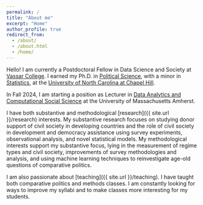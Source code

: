 ```yaml
---
permalink: /
title: "About me"
excerpt: "Home"
author_profile: true
redirect_from:
  - /about/
  - /about.html
  - /home/
---
```


Hello! I am currently a Postdoctoral Fellow in Data Science and Society at [Vassar College](https://www.vassar.edu/). I earned my Ph.D. in [Political Science](https://politicalscience.unc.edu/), with a minor in [Statistics](https://stor.unc.edu/), at the [University of North Carolina at Chapel Hill](https://www.unc.edu/). 

In Fall 2024, I am starting a position as Lecturer in 
[Data Analytics and Computational Social Science](https://www.umass.edu/social-sciences/academics/dacss)
at the University of Massachusetts Amherst. 

I have both substantive and methodological [research]({{ site.url }}/research) interests. My substantive research focuses on studying donor support of civil society in developing countries and the role of civil society in development and democracy assistance using survey experiments, observational analysis, and novel statistical models. My methodological interests support my substantive focus, lying in the measurement of regime types and civil society, improvements of survey methodologies and analysis, and using machine learning techniques to reinvestigate age-old questions of comparative politics.

I am also passionate about [teaching]({{ site.url }}/teaching). I have taught both comparative politics and methods classes. I am constantly looking for ways to improve my syllabi and to make classes more interesting for my students.
